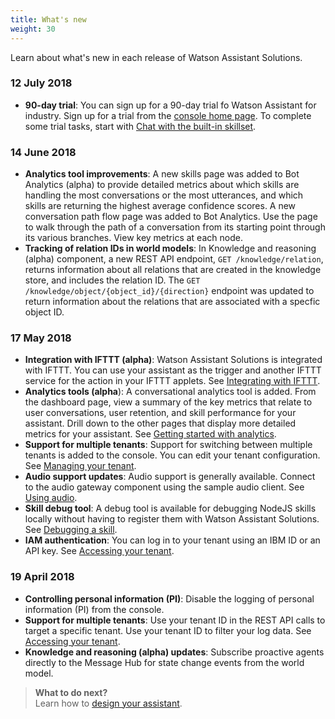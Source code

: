 ```yaml
---
title: What's new
weight: 30
---
```


Learn about what's new in each release of Watson Assistant Solutions.

### 12 July 2018

- **90-day trial**: You can sign up for a 90-day trial fo Watson Assistant for industry. Sign up for a trial from the [console home page](https://watson-personal-assistant-toolkit.mybluemix.net/). To complete some trial tasks, start with [Chat with the built-in skillset](https://watson-personal-assistant.github.io/developer/trial/chat-with-builtin/). 

### 14 June 2018

- **Analytics tool improvements**: A new skills page was added to Bot Analytics (alpha) to provide detailed metrics about which skills are handling the most conversations or the most utterances, and which skills are returning the highest average confidence scores.  A new conversation path flow page was added to Bot Analytics.  Use the page to walk through the path of a conversation from its starting point through its various branches.  View key metrics at each node.
- **Tracking of relation IDs in world models**: In Knowledge and reasoning (alpha) component, a new REST API endpoint, `GET /knowledge/relation`, returns information about all relations that are created in the knowledge store, and includes the relation ID.  The `GET /knowledge/object/{object_id}/{direction}`  endpoint was updated to return information about the relations that are associated with a specfic object ID.


### 17 May 2018

- **Integration with IFTTT (alpha)**:  Watson Assistant Solutions is integrated with IFTTT. You can use your assistant as the trigger and another IFTTT service for the action in your IFTTT applets.  See [Integrating with IFTTT]({{site.baseurl}}/ifttt/what-is-ifttt/).
- **Analytics tools (alpha**): A conversational analytics tool is added.  From the dashboard page, view a summary of the key metrics that relate to user conversations, user retention, and skill performance for your assistant.  Drill down to the other pages that display more detailed metrics for your assistant. See [Getting started with analytics]({{site.baseurl}}/analytics/analytics_intro/). 
- **Support for multiple tenants**:  Support for switching between multiple tenants is added to the console. You can edit your tenant configuration. See [Managing your tenant]({{site.baseurl}}/further-topics/manage_tenant/).
- **Audio support updates**: Audio support is generally available.  Connect to the audio gateway component using the sample audio client.  See [Using audio]({{site.baseurl}}/audio_basic/audio_support/).
- **Skill debug tool**:  A debug tool is available for debugging NodeJS skills locally without having to register them with Watson Assistant Solutions.  See [Debugging a skill]({{site.baseurl}}/skill/debugging_a_skill/).
- **IAM authentication**: You can log in to your tenant using an IBM ID or an API key.  See [Accessing your tenant]({{site.baseurl}}/get-started/get-api-key/).

### 19 April 2018

- **Controlling personal information (PI)**: Disable the logging of personal information (PI) from the console. 
- **Support for multiple tenants**: Use your tenant ID in the REST API calls to target a specific tenant.  Use your tenant ID to filter your log data. See [Accessing your tenant]({{site.baseurl}}/get-started/get-api-key/).
- **Knowledge and reasoning (alpha) updates**: Subscribe proactive agents directly to the Message Hub for state change events from the world model.

> **What to do next?**<br/>
Learn how to [design your assistant]({{site.baseurl}}/design/how-to-design-your-assistant).
